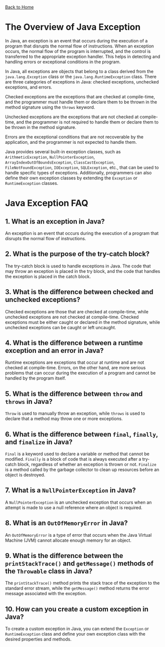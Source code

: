 [Back to Home](../README.md)
# The Overview of Java Exception
In Java, an exception is an event 
that occurs during the execution of a program 
that disrupts the normal flow of instructions.
When an exception occurs, the normal flow
of the program is interrupted, and the control
is transferred to the appropriate exception handler.
This helps in detecting and handling errors 
or exceptional conditions in the program.

In Java, all exceptions are objects that belong to
a class derived from the `java.lang.Exception` class 
or the `java.lang.RuntimeException` class. 
There are three categories of exceptions in Java: 
checked exceptions, unchecked exceptions, and errors.

Checked exceptions are the exceptions 
that are checked at compile-time, 
and the programmer must handle them 
or declare them to be thrown in the method 
signature using the `throws` keyword.

Unchecked exceptions are the exceptions 
that are not checked at compile-time, 
and the programmer is not required to
handle them or declare them to be thrown
in the method signature.

Errors are the exceptional conditions 
that are not recoverable by the application,
and the programmer is not expected to handle them.

Java provides several built-in exception classes, 
such as `ArithmeticException`, `NullPointerException`,
`ArrayIndexOutOfBoundsException`, `ClassCastException`, 
`FileNotFoundException`, `IOException`, `SQLException`, etc., 
that can be used to handle specific types of exceptions.
Additionally, programmers can also define their 
own exception classes by extending the `Exception` 
or `RuntimeException` classes.

# Java Exception FAQ
## 1. What is an exception in Java?
An exception is an event that occurs during 
the execution of a program that disrupts the
normal flow of instructions.

## 2. What is the purpose of the try-catch block?
The try-catch block is used to handle exceptions in Java. 
The code that may throw an exception is placed 
in the try block, and the code that handles 
the exception is placed in the catch block.

## 3. What is the difference between checked and unchecked exceptions?
Checked exceptions are those that are checked 
at compile-time, while unchecked exceptions 
are not checked at compile-time. Checked exceptions 
must be either caught or declared in the method signature, 
while unchecked exceptions can be caught or left uncaught.

## 4. What is the difference between a runtime exception and an error in Java?
Runtime exceptions are exceptions that occur at runtime 
and are not checked at compile-time. Errors, on the other hand, 
are more serious problems that can occur during 
the execution of a program and cannot be handled 
by the program itself.

## 5. What is the difference between `throw` and `throws` in Java?
`Throw` is used to manually throw an exception, 
while `throws` is used to declare that a method 
may throw one or more exceptions.

## 6. What is the difference between `final`, `finally`, and `finalize` in Java?
`Final` is a keyword used to declare a variable 
or method that cannot be modified. `Finally`
is a block of code that is always executed 
after a try-catch block, regardless of whether
an exception is thrown or not. `Finalize` 
is a method called by the garbage collector 
to clean up resources before an object is destroyed.

## 7. What is a `NullPointerException` in Java?
A `NullPointerException` is an unchecked exception
that occurs when an attempt is made to use 
a null reference where an object is required.

## 8. What is an `OutOfMemoryError` in Java?
An `OutOfMemoryError` is a type of error that
occurs when the Java Virtual Machine (JVM) 
cannot allocate enough memory for an object.

## 9. What is the difference between the `printStackTrace()` and `getMessage()` methods of the `Throwable` class in Java?
The `printStackTrace()` method prints the stack
trace of the exception to the standard error stream, 
while the `getMessage()` method returns the error 
message associated with the exception.

## 10. How can you create a custom exception in Java?
To create a custom exception in Java, 
you can extend the `Exception` or `RuntimeException` class 
and define your own exception class with the desired
properties and methods.